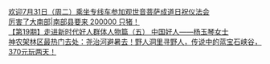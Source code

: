   
[欢迎7月31日（周二）乘坐专线车参加观世音菩萨成道日祝仪法会](http://www.dianyue.me/archives/352/xmo2wk8urbqki6pk/)  
[厉害了大南部|南部县要来 200000 只猪！](http://www.dianyue.me/archives/740/dj77utlvupl83yww/)  
[【第19期】走进新时代好人群体人物篇（五） 中国好人——杨玉琴女士](http://www.dianyue.me/archives/727/01zgh0i4ywudnj7i/)  
[神农架林区最热门去处：尧治河避暑去！野人洞里寻野人，传说中的蓝宝石峡谷，370元玩两天！](http://www.dianyue.me/archives/361/qe7s7f8owi991x95/)